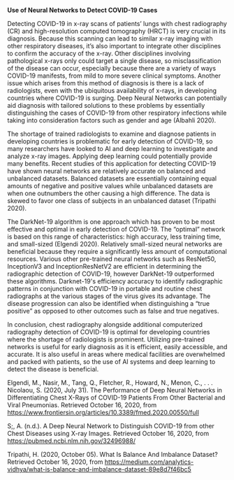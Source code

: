 **Use of Neural Networks to Detect COVID-19 Cases**

Detecting COVID-19 in x-ray scans of patients’ lungs with chest radiography (CR) and high-resolution computed tomography (HRCT) is very crucial in its diagnosis. Because this scanning can lead to similar x-ray imaging with other respiratory diseases, it’s also important to integrate other disciplines to confirm the accuracy of the x-ray. Other disciplines involving pathological x-rays only could target a single disease, so misclassification of the disease can occur, especially because there are a variety of ways COVID-19 manifests, from mild to more severe clinical symptoms. Another issue which arises from this method of diagnosis is there is a lack of radiologists, even with the ubiquitous availability of x-rays, in developing countries where COVID-19 is surging. Deep Neural Networks can potentially aid diagnosis with tailored solutions to these problems by essentially distinguishing the cases of COVID-19 from other respiratory infections while taking into consideration factors such as gender and age (Albahli 2020). 

The shortage of trained radiologists to examine and diagnose patients in developing countries is problematic for early detection of COVID-19, so many researchers have looked to AI and deep learning to investigate and analyze x-ray images. Applying deep learning could potentially provide many benefits. Recent studies of this application for detecting COVID-19 have shown neural networks are relatively accurate on balanced and unbalanced datasets. Balanced datasets are essentially containing equal amounts of negative and positive values while unbalanced datasets are when one outnumbers the other causing a high difference. The data is skewed to favor one class of subjects in an unbalanced dataset (Tripathi 2020). 

The DarkNet-19 algorithm is one approach which has proven to be most effective and optimal in early detection of COVID-19. The “optimal” network is based on this range of characteristics: high accuracy, less training time, and small-sized (Elgendi 2020). Relatively small-sized neural networks are beneficial because they require a significantly less amount of computational resources. Various other pre-trained neural networks such as ResNet50, InceptionV3 and InceptionResNetV2 are efficient in determining the radiographic detection of COVID-19, however DarkNet-19 outperformed these algorithms. Darknet-19's efficiency accuracy to identify radiographic patterns in conjunction with COVID-19 in portable and routine chest radiographs at the various stages of the virus gives its advantage. The disease progression can also be identified when distinguishing a “true positive” as opposed to other outcomes such as false and true negatives.

In conclusion, chest radiography alongside additional computerized radiography detection of COVID-19 is optimal for developing countries where the shortage of radiologists is prominent. Utilizing pre-trained networks is useful for early diagnosis as it is efficient, easily accessible, and accurate. It is also useful in areas where medical facilities are overwhelmed and packed with patients, so the use of AI systems and deep learning to detect the disease is beneficial.






Elgendi, M., Nasir, M., Tang, Q., Fletcher, R., Howard, N., Menon, C., . . . Nicolaou, S. (2020, July 31). The Performance of Deep Neural Networks in Differentiating Chest X-Rays of COVID-19 Patients From Other Bacterial and Viral Pneumonias. Retrieved October 16, 2020, from https://www.frontiersin.org/articles/10.3389/fmed.2020.00550/full

S;, A. (n.d.). A Deep Neural Network to Distinguish COVID-19 from other Chest Diseases using X-ray Images. Retrieved October 16, 2020, from https://pubmed.ncbi.nlm.nih.gov/32496988/

Tripathi, H. (2020, October 05). What Is Balance And Imbalance Dataset? Retrieved October 16, 2020, from https://medium.com/analytics-vidhya/what-is-balance-and-imbalance-dataset-89e8d7f46bc5
